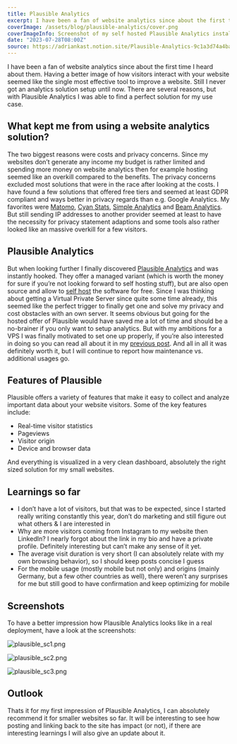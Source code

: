 ```yaml
---
title: Plausible Analytics
excerpt: I have been a fan of website analytics since about the first time I heard about them. Having a better image of how visitors interact with your website seemed like the single most effective tool to improve a website. Still I never got an analytics solution setup until now. There are several reasons, but with Plausible Analytics I was able to find a perfect solution for my use case.
coverImage: /assets/blog/plausible-analytics/cover.png
coverImageInfo: Screenshot of my self hosted Plausible Analytics installation
date: "2023-07-28T08:00Z"
source: https://adriankast.notion.site/Plausible-Analytics-9c1a3d74a4ba46fbae2969ec702cfc5f?pvs=4
---
```


I have been a fan of website analytics since about the first time I heard about them. Having a better image of how visitors interact with your website seemed like the single most effective tool to improve a website. Still I never got an analytics solution setup until now. There are several reasons, but with Plausible Analytics I was able to find a perfect solution for my use case.

## What kept me from using a website analytics solution?

The two biggest reasons were costs and privacy concerns. Since my websites don’t generate any income my budget is rather limited and spending more money on website analytics then for example hosting seemed like an overkill compared to the benefits. The privacy concerns excluded most solutions that were in the race after looking at the costs. I have found a few solutions that offered free tiers and seemed at least GDPR compliant and ways better in privacy regards than e.g. Google Analytics. My favorites were [Matomo](https://matomo.org/), [Cyan Stats](https://cyanstats.com/), [Simple Analytics](https://www.simpleanalytics.com/) and [Beam Analytics](https://beamanalytics.io/). But still sending IP addresses to another provider seemed at least to have the necessity for privacy statement adaptions and some tools also rather looked like an massive overkill for a few visitors.

## Plausible Analytics

But when looking further I finally discovered [Plausible Analytics](https://plausible.io/) and was instantly hooked. They offer a managed variant (which is worth the money for sure if you’re not looking forward to self hosting stuff), but are also open source and allow to [self host](https://plausible.io/docs/self-hosting) the software for free. Since I was thinking about getting a Virtual Private Server since quite some time already, this seemed like the perfect trigger to finally get one and solve my privacy and cost obstacles with an own server. It seems obvious but going for the hosted offer of Plausible would have saved me a lot of time and should be a no-brainer if you only want to setup analytics. But with my ambitions for a VPS I was finally motivated to set one up properly, if you’re also interested in doing so you can read all about it in my [previous post](https://adriankast.de/posts/setup-a-virtual-private-server-vps/). And all in all it was definitely worth it, but I will continue to report how maintenance vs. additional usages go.

## Features of Plausible

Plausible offers a variety of features that make it easy to collect and analyze important data about your website visitors. Some of the key features include:

- Real-time visitor statistics
- Pageviews
- Visitor origin
- Device and browser data

And everything is visualized in a very clean dashboard, absolutely the right sized solution for my small websites. 

## Learnings so far

- I don’t have a lot of visitors, but that was to be expected, since I started really writing constantly this year, don’t do marketing and still figure out what others & I are interested in
- Why are more visitors coming from Instagram to my website then LinkedIn? I nearly forgot about the link in my bio and have a private profile. Definitely interesting but can’t make any sense of it yet.
- The average visit duration is very short (I can absolutely relate with my own browsing behavior), so I should keep posts concise I guess
- For the mobile usage (mostly mobile but not only) and origins (mainly Germany, but a few other countries as well), there weren’t any surprises for me but still good to have confirmation and keep optimizing for mobile

## Screenshots

To have a better impression how Plausible Analytics looks like in a real deployment, have a look at the screenshots:

![plausible_sc1.png](/assets/blog/plausible-analytics/plausible_sc1.png)

![plausible_sc2.png](/assets/blog/plausible-analytics/plausible_sc2.png)

![plausible_sc3.png](/assets/blog/plausible-analytics/plausible_sc3.png)

## Outlook

Thats it for my first impression of Plausible Analytics, I can absolutely recommend it for smaller websites so far. It will be interesting to see how posting and linking back to the site has impact (or not), if there are interesting learnings I will also give an update about it.
